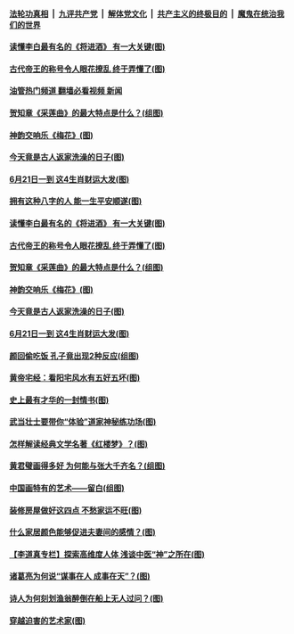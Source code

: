 ####  [法轮功真相](../../../../basic/blob/master/README.md?t=06220331) &nbsp;|&nbsp; [九评共产党](../../../../9ping.md/blob/master/README.md?t=06220331) &nbsp;|&nbsp; [解体党文化](../../../../jtdwh.md/blob/master/README.md?t=06220331)  &nbsp;|&nbsp; [共产主义的终极目的](../../../../gczydzjmd.md/blob/master/README.md?t=06220331) &nbsp;|&nbsp; [魔鬼在统治我们的世界](../../../../mgztzwmdsj.md/blob/master/README.md?t=06220331) 

#### [读懂李白最有名的《将进酒》 有一大关键(图)](../pages/p7/1007136.md?t=06220331) 

#### [古代帝王的称号令人眼花撩乱 终于弄懂了(图)](../pages/p7/1008396.md?t=06220331) 

#### [油管热门频道 翻墙必看视频 新闻](http://45.76.130.85:81/youtube.html?06220331)

#### [贺知章《采莲曲》的最大特点是什么？(组图)](../pages/p7/1009284.md?t=06220331) 

#### [神韵交响乐《梅花》(图)](../pages/p7/1009570.md?t=06220331) 

#### [今天竟是古人返家洗澡的日子(图)](../pages/p7/1009692.md?t=06220331) 

#### [6月21日一到 这4生肖财运大发(图)](../pages/p7/1009414.md?t=06220331) 

#### [拥有这种八字的人 能一生平安顺遂(图)](../pages/p7/1004532.md?t=06220331) 

#### [读懂李白最有名的《将进酒》 有一大关键(图)](../pages/p7/1007136.md?t=06220331) 

#### [古代帝王的称号令人眼花撩乱 终于弄懂了(图)](../pages/p7/1008396.md?t=06220331) 

#### [贺知章《采莲曲》的最大特点是什么？(组图)](../pages/p7/1009284.md?t=06220331) 

#### [神韵交响乐《梅花》(图)](../pages/p7/1009570.md?t=06220331) 

#### [今天竟是古人返家洗澡的日子(图)](../pages/p7/1009692.md?t=06220331) 

#### [6月21日一到 这4生肖财运大发(图)](../pages/p7/1009414.md?t=06220331) 

#### [颜回偷吃饭 孔子竟出现2种反应(组图)](../pages/p7/1009223.md?t=06220331) 

#### [黄帝宅经：看阳宅风水有五好五坏(图)](../pages/p7/1006003.md?t=06220331) 

#### [史上最有才华的一封情书(图)](../pages/p7/1009348.md?t=06220331) 

#### [武当壮士要带你“体验”道家神秘练功场(图)](../pages/p7/1009566.md?t=06220331) 

#### [怎样解读经典文学名著《红楼梦》？(图)](../pages/p7/1009153.md?t=06220331) 

#### [黄君璧画得多好 为何能与张大千齐名？(组图)](../pages/p7/1006322.md?t=06220331) 

#### [中国画特有的艺术——留白(组图)](../pages/p7/1008409.md?t=06220331) 

#### [装修房屋做好这四点 不愁家运不旺(图)](../pages/p7/1008769.md?t=06220331) 

#### [什么家居颜色能够促进夫妻间的感情？(图)](../pages/p7/1008767.md?t=06220331) 

#### [【李道真专栏】探索高维度人体 浅谈中医“神”之所在(图)](../pages/p7/1007830.md?t=06220331) 

#### [诸葛亮为何说“谋事在人 成事在天”？(图)](../pages/p7/974390.md?t=06220331) 

#### [诗人为何刻划渔翁醉倒在船上无人过问？(图)](../pages/p7/1009283.md?t=06220331) 

#### [穿越迫害的艺术家(图)](../pages/p7/1009324.md?t=06220331) 

<img src='http://gfw-breaker.win/goodnews/indexes/p7.md' width='0px' height='0px'/>
